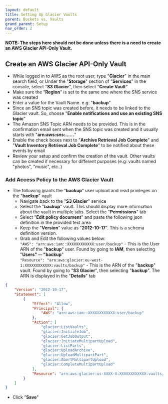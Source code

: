 ```yaml
---
layout: default
title: Setting Up Glacier Vaults
parent: Buckets vs. Vaults
grand_parent: Setup
nav_order: 2
---
```


**NOTE: The steps here should not be done unless there is a need to create an AWS Glacier API-Only Vault.**

## Create an AWS Glacier API-Only Vault
- While logged in to AWS as the root user, type "**Glacier**" in the main search field, or Under the "**Storage**" section of "**Services**" in the console, select "**S3 Glacier**", then select "**Create Vault**"
- Make sure the "**Region**" is set to the same one where the SNS service was created
- Enter a value for the Vault Name. e.g: "**backup**"
- Since an SNS topic was created before, it needs to be linked to the Glacier vault. So, choose "**Enable notifications and use an existing SNS topic**"
- The Amazon SNS Topic ARN needs to be provided. This is in the confirmation email sent when the SNS topic was created and it usually starts with "**arn:aws:sns:......**"
- Enable the check boxes next to "**Archive Retrieval Job Complete**" and "**Vault Inventory Retrieval Job Complete**" to be notified about these events by email
- Review your setup and confirm the creation of the vault. Other vaults can be created if necessary for different purposes (e.g: vaults named "photos", "music", etc..)

### Add Access Policy to the AWS Glacier Vault
- The following grants the "**backup**" user upload and read privileges on the "**backup**" vault
	- Navigate back to the "**S3 Glacier**" service
	- Select the "**backup**" vault. This should display more information about the vault in multiple tabs. Select the "**Permissions**" tab
	- Select "**Edit policy document**" and paste the following json definition in the provided text area
	- Keep the "**Version**" value as "**2012-10-17**". This is a schema definition version.
	- Grab and Edit the following values below:  
	`"AWS": "arn:aws:iam::XXXXXXXXXXXX:user/backup"`  -  This is the User ARN of the "**backup**" user. Found by going to **IAM**, then selecting "**Users" -- "backup**"   
	`"Resource": "arn:aws:glacier:eu-west-1:XXXXXXXXXXXX:vaults/backup"`  - This is the ARN of the "**backup**" vault. Found by going to "**S3 Glacier**", then selecting "**backup**". The ARN is displayed in the "**Details**" tab
```json
{
    "Version": "2012-10-17",
    "Statement": [
        {
            "Effect": "Allow",
            "Principal": {
                "AWS": "arn:aws:iam::XXXXXXXXXXXX:user/backup"
            },
            "Action": [
                "glacier:ListVaults",
                "glacier:InitiateJob",
                "glacier:GetJobOutput",
                "glacier:InitiateMultipartUpload",
                "glacier:ListParts",
                "glacier:UploadArchive",
                "glacier:UploadMultipartPart",
                "glacier:AbortMultipartUpload",
                "glacier:CompleteMultipartUpload"
            ],
            "Resource": "arn:aws:glacier:us-XXXX-X:XXXXXXXXXXXX:vaults/backup"
        }
    ]
}
```
	
	
- Click "**Save**"
